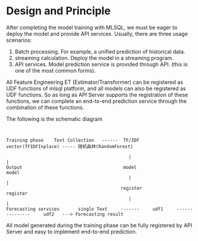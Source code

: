 # Design and Principle

After completing the model training with MLSQL, we must be eager to deploy the model and provide API services.
Usually, there are three usage scenarios:

1. Batch processing. For example, a unified prediction of historical data.
2. streaming calculation. Deploy the model in a streaming program.
3. API services. Model prediction service is provided through API. (this is one of the most common forms).
 
All Feature Engineering ET (Estimator/Transformer) can be registered as UDF functions of mlsql platform, and all models can also be registered as UDF functions.
So as long as API Server supports the registration of these functions, we can complete an end-to-end prediction service through the combination of these functions.


The following is the schematic diagram

```


Training phase    Text Collection   ------  TF/IDF vector(TFIDFInplace) ----- 随机森林(RandomForest) 

                                              |                           |
Output                                      model                       model
                                              |                           |
                                           register                    register
                                              |                           |  
Forecasting services       single Text     -------     udf1     ---------------     udf2   ---> Forecasting result
```

All model generated during the training phase can be fully registered by API Server and easy to implement end-to-end prediction.


            